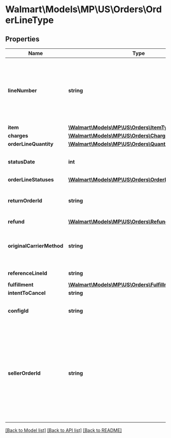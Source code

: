 # Walmart\Models\MP\US\Orders\OrderLineType

## Properties

Name | Type | Description | Notes
------------ | ------------- | ------------- | -------------
**lineNumber** | **string** | The line number associated with the details for each individual item in the purchase order |
**item** | [**\Walmart\Models\MP\US\Orders\ItemType**](ItemType.md) |  |
**charges** | [**\Walmart\Models\MP\US\Orders\ChargesType**](ChargesType.md) |  |
**orderLineQuantity** | [**\Walmart\Models\MP\US\Orders\QuantityType**](QuantityType.md) |  |
**statusDate** | **int** | The date shown on the recent order status |
**orderLineStatuses** | [**\Walmart\Models\MP\US\Orders\OrderLineStatusesType**](OrderLineStatusesType.md) |  |
**returnOrderId** | **string** | Id of the return order created in case of a full refund | [optional]
**refund** | [**\Walmart\Models\MP\US\Orders\RefundType**](RefundType.md) |  | [optional]
**originalCarrierMethod** | **string** | Ship method stamped at order line level when order is placed | [optional]
**referenceLineId** | **string** | Reference line Id | [optional]
**fulfillment** | [**\Walmart\Models\MP\US\Orders\FulfillmentType**](FulfillmentType.md) |  | [optional]
**intentToCancel** | **string** |  | [optional]
**configId** | **string** | Sets ConfigID for Personalised orders | [optional]
**sellerOrderId** | **string** | A unique ID associated with the sales order for specified Seller; gives Sellers the ability to print their own custom order ID on the return label; limit of 30 characters | [optional]


[[Back to Model list]](./) [[Back to API list]](../../../../../README.md#supported-apis) [[Back to README]](../../../../../README.md)
